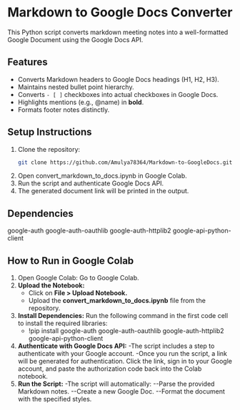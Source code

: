 # Markdown to Google Docs Converter

This Python script converts markdown meeting notes into a well-formatted Google Document using the Google Docs API.

## Features
- Converts Markdown headers to Google Docs headings (H1, H2, H3).
- Maintains nested bullet point hierarchy.
- Converts `- [ ]` checkboxes into actual checkboxes in Google Docs.
- Highlights mentions (e.g., @name) in **bold**.
- Formats footer notes distinctly.

## Setup Instructions

1. Clone the repository:
   ```bash
   git clone https://github.com/Amulya78364/Markdown-to-GoogleDocs.git
2. Open convert_markdown_to_docs.ipynb in Google Colab.
3. Run the script and authenticate Google Docs API.
4. The generated document link will be printed in the output.

## Dependencies
google-auth
google-auth-oauthlib
google-auth-httplib2
google-api-python-client

## How to Run in Google Colab
1. Open Google Colab: Go to Google Colab.
2. **Upload the Notebook:**
   - Click on **File > Upload Notebook.**
   - Upload the **convert_markdown_to_docs.ipynb** file from the repository.
3. **Install Dependencies:** Run the following command in the first code cell to install the required libraries:
   - !pip install google-auth google-auth-oauthlib google-auth-httplib2 google-api-python-client
4. **Authenticate with Google Docs API:**
-The script includes a step to authenticate with your Google account.
-Once you run the script, a link will be generated for authentication. Click the link, sign in to your Google account, and paste the authorization code back into the Colab notebook.
5. **Run the Script:**
-The script will automatically:
--Parse the provided Markdown notes.
--Create a new Google Doc.
--Format the document with the specified styles.

